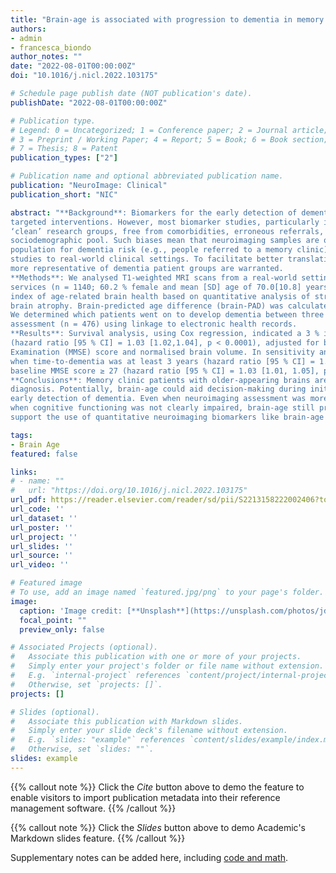 ```yaml
---
title: "Brain-age is associated with progression to dementia in memory clinic patients"
authors:
- admin
- francesca_biondo
author_notes: ""
date: "2022-08-01T00:00:00Z"
doi: "10.1016/j.nicl.2022.103175"

# Schedule page publish date (NOT publication's date).
publishDate: "2022-08-01T00:00:00Z"

# Publication type.
# Legend: 0 = Uncategorized; 1 = Conference paper; 2 = Journal article;
# 3 = Preprint / Working Paper; 4 = Report; 5 = Book; 6 = Book section;
# 7 = Thesis; 8 = Patent
publication_types: ["2"]

# Publication name and optional abbreviated publication name.
publication: "NeuroImage: Clinical"
publication_short: "NIC"

abstract: "**Background**: Biomarkers for the early detection of dementia risk hold promise for better disease monitoring and
targeted interventions. However, most biomarker studies, particularly in neuroimaging, have analysed artificially
‘clean’ research groups, free from comorbidities, erroneous referrals, contraindications and from a narrow
sociodemographic pool. Such biases mean that neuroimaging samples are often unrepresentative of the target
population for dementia risk (e.g., people referred to a memory clinic), limiting the generalisation of these
studies to real-world clinical settings. To facilitate better translation from research to the clinic, datasets that are
more representative of dementia patient groups are warranted.
**Methods**: We analysed T1-weighted MRI scans from a real-world setting of patients referred to UK memory clinic
services (n = 1140; 60.2 % female and mean [SD] age of 70.0[10.8] years) to derive ‘brain-age’. Brain-age is an
index of age-related brain health based on quantitative analysis of structural neuroimaging, largely reflecting
brain atrophy. Brain-predicted age difference (brain-PAD) was calculated as brain-age minus chronological age.
We determined which patients went on to develop dementia between three months and 7.8 years after neuroimaging
assessment (n = 476) using linkage to electronic health records.
**Results**: Survival analysis, using Cox regression, indicated a 3 % increased risk of dementia per brain-PAD year
(hazard ratio [95 % CI] = 1.03 [1.02,1.04], p < 0.0001), adjusted for baseline age, age2, sex, Mini Mental State
Examination (MMSE) score and normalised brain volume. In sensitivity analyses, brain-PAD remained significant
when time-to-dementia was at least 3 years (hazard ratio [95 % CI] = 1.06 [1.02, 1.09], p = 0.0006), or when
baseline MMSE score ≥ 27 (hazard ratio [95 % CI] = 1.03 [1.01, 1.05], p = 0.0006).
**Conclusions**: Memory clinic patients with older-appearing brains are more likely to receive a subsequent dementia
diagnosis. Potentially, brain-age could aid decision-making during initial memory clinic assessment to improve
early detection of dementia. Even when neuroimaging assessment was more than 3 years prior to diagnosis and
when cognitive functioning was not clearly impaired, brain-age still proved informative. These real-world results
support the use of quantitative neuroimaging biomarkers like brain-age in memory clinics."

tags:
- Brain Age
featured: false

links:
# - name: ""
#   url: "https://doi.org/10.1016/j.nicl.2022.103175"
url_pdf: https://reader.elsevier.com/reader/sd/pii/S2213158222002406?token=D8C58A56CADE6A2C2F38062BBF9E61F95BBB9F561FE15D595CFEE0EC7194B2418575AF14A603E28A4950BDAFD340587D&originRegion=eu-west-1&originCreation=20221109150043
url_code: ''
url_dataset: ''
url_poster: ''
url_project: ''
url_slides: ''
url_source: ''
url_video: ''

# Featured image
# To use, add an image named `featured.jpg/png` to your page's folder. 
image:
  caption: 'Image credit: [**Unsplash**](https://unsplash.com/photos/jdD8gXaTZsc)'
  focal_point: ""
  preview_only: false

# Associated Projects (optional).
#   Associate this publication with one or more of your projects.
#   Simply enter your project's folder or file name without extension.
#   E.g. `internal-project` references `content/project/internal-project/index.md`.
#   Otherwise, set `projects: []`.
projects: []

# Slides (optional).
#   Associate this publication with Markdown slides.
#   Simply enter your slide deck's filename without extension.
#   E.g. `slides: "example"` references `content/slides/example/index.md`.
#   Otherwise, set `slides: ""`.
slides: example
---
```


{{% callout note %}}
Click the *Cite* button above to demo the feature to enable visitors to import publication metadata into their reference management software.
{{% /callout %}}

{{% callout note %}}
Click the *Slides* button above to demo Academic's Markdown slides feature.
{{% /callout %}}

Supplementary notes can be added here, including [code and math](https://github.com/biondof/BARCODE).
